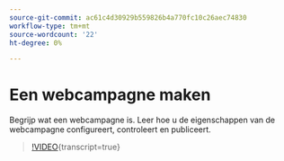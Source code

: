 ```yaml
---
source-git-commit: ac61c4d30929b559826b4a770fc10c26aec74830
workflow-type: tm+mt
source-wordcount: '22'
ht-degree: 0%

---
```

# Een webcampagne maken

Begrijp wat een webcampagne is. Leer hoe u de eigenschappen van de webcampagne configureert, controleert en publiceert.

>[!VIDEO](https://video.tv.adobe.com/v/3418800/?quality=12&learn=on){transcript=true}
